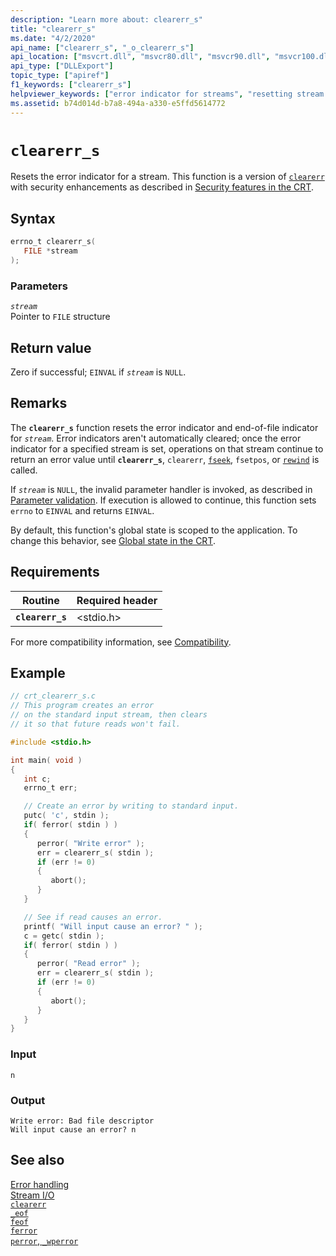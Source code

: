 ```yaml
---
description: "Learn more about: clearerr_s"
title: "clearerr_s"
ms.date: "4/2/2020"
api_name: ["clearerr_s", "_o_clearerr_s"]
api_location: ["msvcrt.dll", "msvcr80.dll", "msvcr90.dll", "msvcr100.dll", "msvcr100_clr0400.dll", "msvcr110.dll", "msvcr110_clr0400.dll", "msvcr120.dll", "msvcr120_clr0400.dll", "ucrtbase.dll", "api-ms-win-crt-stdio-l1-1-0.dll"]
api_type: ["DLLExport"]
topic_type: ["apiref"]
f1_keywords: ["clearerr_s"]
helpviewer_keywords: ["error indicator for streams", "resetting stream error indicator", "clearerr_s function"]
ms.assetid: b74d014d-b7a8-494a-a330-e5ffd5614772
---
```

# `clearerr_s`

Resets the error indicator for a stream. This function is a version of [`clearerr`](clearerr.md) with security enhancements as described in [Security features in the CRT](../security-features-in-the-crt.md).

## Syntax

```C
errno_t clearerr_s(
   FILE *stream
);
```

### Parameters

*`stream`*\
Pointer to `FILE` structure

## Return value

Zero if successful; `EINVAL` if *`stream`* is `NULL`.

## Remarks

The **`clearerr_s`** function resets the error indicator and end-of-file indicator for *`stream`*. Error indicators aren't automatically cleared; once the error indicator for a specified stream is set, operations on that stream continue to return an error value until **`clearerr_s`**, `clearerr`, [`fseek`](fseek-fseeki64.md), `fsetpos`, or [`rewind`](rewind.md) is called.

If *`stream`* is `NULL`, the invalid parameter handler is invoked, as described in [Parameter validation](../parameter-validation.md). If execution is allowed to continue, this function sets `errno` to `EINVAL` and returns `EINVAL`.

By default, this function's global state is scoped to the application. To change this behavior, see [Global state in the CRT](../global-state.md).

## Requirements

| Routine | Required header |
|---|---|
| **`clearerr_s`** | \<stdio.h> |

For more compatibility information, see [Compatibility](../compatibility.md).

## Example

```C
// crt_clearerr_s.c
// This program creates an error
// on the standard input stream, then clears
// it so that future reads won't fail.

#include <stdio.h>

int main( void )
{
   int c;
   errno_t err;

   // Create an error by writing to standard input.
   putc( 'c', stdin );
   if( ferror( stdin ) )
   {
      perror( "Write error" );
      err = clearerr_s( stdin );
      if (err != 0)
      {
         abort();
      }
   }

   // See if read causes an error.
   printf( "Will input cause an error? " );
   c = getc( stdin );
   if( ferror( stdin ) )
   {
      perror( "Read error" );
      err = clearerr_s( stdin );
      if (err != 0)
      {
         abort();
      }
   }
}
```

### Input

```Input
n
```

### Output

```Output
Write error: Bad file descriptor
Will input cause an error? n
```

## See also

[Error handling](../error-handling-crt.md)\
[Stream I/O](../stream-i-o.md)\
[`clearerr`](clearerr.md)\
[`_eof`](eof.md)\
[`feof`](feof.md)\
[`ferror`](ferror.md)\
[`perror`, `_wperror`](perror-wperror.md)

